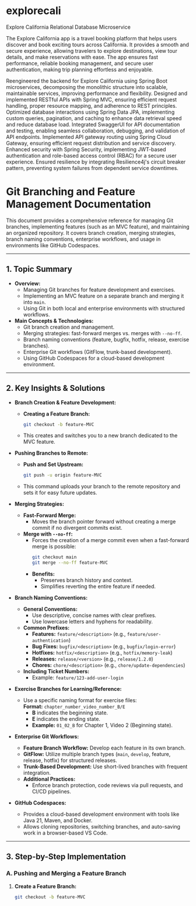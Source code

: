 # explorecali

Explore California Relational Database Microservice

The Explore California app is a travel booking platform that helps users discover and book exciting tours across California. It provides a smooth and secure experience, allowing travelers to explore destinations, view tour details, and make reservations with ease. The app ensures fast performance, reliable booking management, and secure user authentication, making trip planning effortless and enjoyable.

Reengineered the backend for Explore California using Spring Boot microservices, decomposing the monolithic structure into scalable, maintainable services, improving performance and flexibility.
Designed and implemented RESTful APIs with Spring MVC, ensuring efficient request handling, proper resource mapping, and adherence to REST principles.
Optimized database interactions using Spring Data JPA, implementing custom queries, pagination, and caching to enhance data retrieval speed and reduce database load.
Integrated SwaggerUI for API documentation and testing, enabling seamless collaboration, debugging, and validation of API endpoints.
Implemented API gateway routing using Spring Cloud Gateway, ensuring efficient request distribution and service discovery.
Enhanced security with Spring Security, implementing JWT-based authentication and role-based access control (RBAC) for a secure user experience.
Ensured resilience by integrating Resilience4j's circuit breaker pattern, preventing system failures from dependent service downtimes.

# Git Branching and Feature Management Documentation

This document provides a comprehensive reference for managing Git branches, implementing features (such as an MVC feature), and maintaining an organized repository. It covers branch creation, merging strategies, branch naming conventions, enterprise workflows, and usage in environments like GitHub Codespaces.

---

## 1. Topic Summary

- **Overview:**
  - Managing Git branches for feature development and exercises.
  - Implementing an MVC feature on a separate branch and merging it into `main`.
  - Using Git in both local and enterprise environments with structured workflows.
- **Main Concepts & Technologies:**
  - Git branch creation and management.
  - Merging strategies: fast-forward merges vs. merges with `--no-ff`.
  - Branch naming conventions (feature, bugfix, hotfix, release, exercise branches).
  - Enterprise Git workflows (GitFlow, trunk-based development).
  - Using GitHub Codespaces for a cloud-based development environment.

---

## 2. Key Insights & Solutions

- **Branch Creation & Feature Development:**

  - **Creating a Feature Branch:**
    ```bash
    git checkout -b feature-MVC
    ```
  - This creates and switches you to a new branch dedicated to the MVC feature.

- **Pushing Branches to Remote:**

  - **Push and Set Upstream:**
    ```bash
    git push -u origin feature-MVC
    ```
  - This command uploads your branch to the remote repository and sets it for easy future updates.

- **Merging Strategies:**

  - **Fast-Forward Merge:**
    - Moves the branch pointer forward without creating a merge commit if no divergent commits exist.
  - **Merge with `--no-ff`:**
    - Forces the creation of a merge commit even when a fast-forward merge is possible:
      ```bash
      git checkout main
      git merge --no-ff feature-MVC
      ```
    - **Benefits:**
      - Preserves branch history and context.
      - Simplifies reverting the entire feature if needed.

- **Branch Naming Conventions:**

  - **General Conventions:**
    - Use descriptive, concise names with clear prefixes.
    - Use lowercase letters and hyphens for readability.
  - **Common Prefixes:**
    - **Features:** `feature/<description>` (e.g., `feature/user-authentication`)
    - **Bug Fixes:** `bugfix/<description>` (e.g., `bugfix/login-error`)
    - **Hotfixes:** `hotfix/<description>` (e.g., `hotfix/memory-leak`)
    - **Releases:** `release/<version>` (e.g., `release/1.2.0`)
    - **Chores:** `chore/<description>` (e.g., `chore/update-dependencies`)
  - **Including Ticket Numbers:**
    - Example: `feature/123-add-user-login`

- **Exercise Branches for Learning/Reference:**

  - Use a specific naming format for exercise files:  
    **Format:** `chapter_number_video_number_B/E`
    - **B** indicates the beginning state.
    - **E** indicates the ending state.
    - **Example:** `01_02_B` for Chapter 1, Video 2 (Beginning state).

- **Enterprise Git Workflows:**

  - **Feature Branch Workflow:** Develop each feature in its own branch.
  - **GitFlow:** Utilize multiple branch types (`main`, `develop`, feature, release, hotfix) for structured releases.
  - **Trunk-Based Development:** Use short-lived branches with frequent integration.
  - **Additional Practices:**
    - Enforce branch protection, code reviews via pull requests, and CI/CD pipelines.

- **GitHub Codespaces:**
  - Provides a cloud-based development environment with tools like Java 21, Maven, and Docker.
  - Allows cloning repositories, switching branches, and auto-saving work in a browser-based VS Code.

---

## 3. Step-by-Step Implementation

### A. Pushing and Merging a Feature Branch

1. **Create a Feature Branch:**
   ```bash
   git checkout -b feature-MVC
   ```
